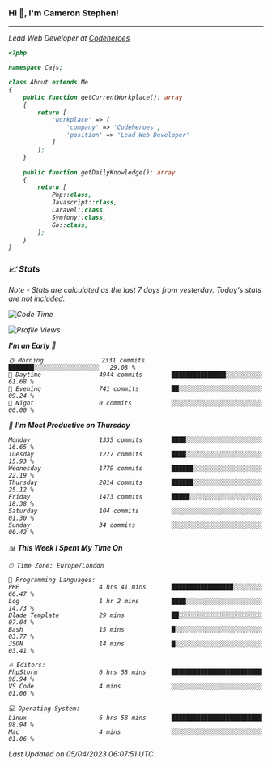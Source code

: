 ### Hi 👋, I'm Cameron Stephen!
<hr>
<p><em>Lead Web Developer at <a href="https://codeheroes.co.uk">Codeheroes</a></p>


```php
<?php

namespace Cajs;

class About extends Me
{
    public function getCurrentWorkplace(): array
    {
        return [
            'workplace' => [
                'company' => 'Codeheroes',
                'position' => 'Lead Web Developer'
            ]
        ];
    }

    public function getDailyKnowledge(): array
    {
        return [
            Php::class,
            Javascript::class,
            Laravel::class,
            Symfony::class,
            Go::class,
        ];
    }
}
```

### 📈 Stats
<p><em>Note - Stats are calculated as the last 7 days from yesterday. Today's stats are not included.</em></p>


<!--START_SECTION:waka-->
![Code Time](http://img.shields.io/badge/Code%20Time-3%2C267%20hrs%2057%20mins-blue)

![Profile Views](http://img.shields.io/badge/Profile%20Views-3-blue)

**I'm an Early 🐤** 

```text
🌞 Morning                2331 commits        ███████░░░░░░░░░░░░░░░░░░   29.08 % 
🌆 Daytime                4944 commits        ███████████████░░░░░░░░░░   61.68 % 
🌃 Evening                741 commits         ██░░░░░░░░░░░░░░░░░░░░░░░   09.24 % 
🌙 Night                  0 commits           ░░░░░░░░░░░░░░░░░░░░░░░░░   00.00 % 
```
📅 **I'm Most Productive on Thursday** 

```text
Monday                   1335 commits        ████░░░░░░░░░░░░░░░░░░░░░   16.65 % 
Tuesday                  1277 commits        ████░░░░░░░░░░░░░░░░░░░░░   15.93 % 
Wednesday                1779 commits        ██████░░░░░░░░░░░░░░░░░░░   22.19 % 
Thursday                 2014 commits        ██████░░░░░░░░░░░░░░░░░░░   25.12 % 
Friday                   1473 commits        █████░░░░░░░░░░░░░░░░░░░░   18.38 % 
Saturday                 104 commits         ░░░░░░░░░░░░░░░░░░░░░░░░░   01.30 % 
Sunday                   34 commits          ░░░░░░░░░░░░░░░░░░░░░░░░░   00.42 % 
```


📊 **This Week I Spent My Time On** 

```text
🕑︎ Time Zone: Europe/London

💬 Programming Languages: 
PHP                      4 hrs 41 mins       █████████████████░░░░░░░░   66.47 % 
Log                      1 hr 2 mins         ████░░░░░░░░░░░░░░░░░░░░░   14.73 % 
Blade Template           29 mins             ██░░░░░░░░░░░░░░░░░░░░░░░   07.04 % 
Bash                     15 mins             █░░░░░░░░░░░░░░░░░░░░░░░░   03.77 % 
JSON                     14 mins             █░░░░░░░░░░░░░░░░░░░░░░░░   03.41 % 

🔥 Editors: 
PhpStorm                 6 hrs 58 mins       █████████████████████████   98.94 % 
VS Code                  4 mins              ░░░░░░░░░░░░░░░░░░░░░░░░░   01.06 % 

💻 Operating System: 
Linux                    6 hrs 58 mins       █████████████████████████   98.94 % 
Mac                      4 mins              ░░░░░░░░░░░░░░░░░░░░░░░░░   01.06 % 
```


 Last Updated on 05/04/2023 06:07:51 UTC
<!--END_SECTION:waka-->
